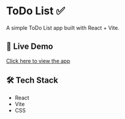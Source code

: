 # ToDo List ✅

A simple ToDo List app built with React + Vite.

## 🚀 Live Demo
[Click here to view the app](https://SonamSrivastava555.github.io/ToDo-list/)

## 🛠️ Tech Stack
- React
- Vite
- CSS
